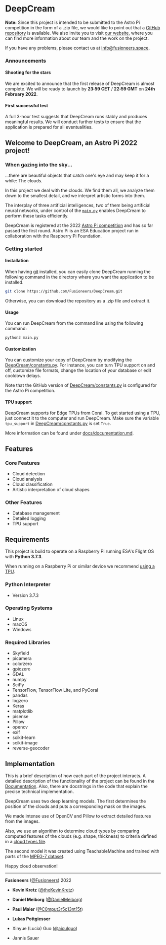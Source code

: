 # DeepCream

**Note:** Since this project is intended to be submitted to the Astro Pi competition in the form of a .zip file,
we would like to point out that a [GitHub repository](https://github.com/Fusioneers/DeepCream) is available.
We also invite you to visit [our website](https://www.deepcream.eu/), where you can find more information
about our team and the work on the project.

If you have any problems, please contact us at <info@fusioneers.space>.

### Announcements

#### Shooting for the stars

We are excited to announce that the first release of DeepCream is almost complete.
We will be ready to launch by **23:59 CET** / **22:59 GMT** on **24th February 2022**.

#### First successful test

A full 3-hour test suggests that DeepCream runs stably and produces meaningful results.
We will conduct further tests to ensure that the application is prepared for all eventualities. 

## Welcome to DeepCream, an Astro Pi 2022 project!

<!--
What makes your project stand out?
connecting multiple AIs
-->

### When gazing into the sky...
...there are beautiful objects that catch one's eye and may keep it for a while: The clouds.

In this project we deal with the clouds.
We find them all, we analyze them down to the smallest detail,
and we interpret artistic forms into them.

The interplay of three artificial intelligences, two of them being artificial neural networks,
under control of the [`main.py`](main.py) enables DeepCream to perform these tasks efficiently.

DeepCream is registered at the 2022 [Astro Pi competition](https://astro-pi.org/) and has so far passed the first round.
Astro Pi is an ESA Education project run in collaboration with the Raspberry Pi Foundation.

### Getting started

#### Installation

When having [git](https://git-scm.com/) installed, you can easily clone DeepCream running the following command in the
directory where you want the application to be installed.

```bash
git clone https://github.com/Fusioneers/DeepCream.git
```

Otherwise, you can download the repository as a .zip file and extract it.

#### Usage

You can run DeepCream from the command line using the following command:
```bash
python3 main.py
```

#### Customization
You can customize your copy of DeepCream by modifying the [DeepCream/constants.py](DeepCream/constants.py).
For instance, you can turn TPU support on and off, customize file formats,
change the location of your database or edit cooldown delays.

Note that the GitHub version
of [DeepCream/constants.py](DeepCream/constants.py) is configured for the Astro Pi competition.

#### TPU support
DeepCream supports for Edge TPUs from Coral.
To get started using a TPU, just connect it to the computer and run DeepCream.
Make sure the variable `tpu_support` in [DeepCream/constants.py](DeepCream/constants.py) is set `True`.

More information can be found under [docs/documentation.md](docs/documentation.md).

## Features

### Core Features

* Cloud detection
* Cloud analysis
* Cloud classification
* Artistic interpretation of cloud shapes

### Other Features

* Database management
* Detailed logging
* TPU support

## Requirements

This project is build to operate on a Raspberry Pi running ESA's Flight OS with **Python 3.7.3**.

When running on a Raspberry Pi or similar device we recommend [using a TPU](#tpu-support).

### Python Interpreter

* Version 3.7.3

### Operating Systems

* Linux
* macOS
* Windows

### Required Libraries

* Skyfield
* picamera
* colorzero
* gpiozero
* GDAL
* numpy
* SciPy
* TensorFlow, TensorFlow Lite, and PyCoral
* pandas
* logzero
* Keras
* matplotlib
* pisense
* Pillow
* opencv
* exif
* scikit-learn
* scikit-image
* reverse-geocoder

## Implementation

This is a brief description of how each part of the project interacts.
A detailed description of the functionality of the project can be found in
the [Documentation](docs/documentation.md).
Also, there are docstrings in the code that explain the precise technical implementation.

DeepCream uses two deep learning models. The first determines the position of the clouds and puts a corresponding mask
on the images.

We made intense use of OpenCV and Pillow to extract detailed features from the images.

Also, we use an algorithm to determine cloud types by comparing computed features of the clouds (e.g. shape, thickness)
to criteria defined in a [cloud types file](DeepCream/classification/cloud_types.py).

The second model it was created using TeachableMachine and trained with parts of
the [MPEG-7 dataset](https://en.wikipedia.org/wiki/MPEG-7).


<!--
Optional content:
## Known errors
## FAQ
## Copyright and licensing information
-->


Happy cloud observation!


---
**Fusioneers** ([@Fusioneers](https://github.com/Fusioneers)) 2022

* **Kevin Kretz** ([@theKevinKretz](https://github.com/theKevinKretz))
* **Daniel Meiborg** ([@DanielMeiborg](https://github.com/DanielMeiborg))
* **Paul Maier** ([@C0mput3r5c13nt15t](https://github.com/C0mput3r5c13nt15t))
* **Lukas Pottgiesser**

* Xinyue (Lucia) Guo ([@aiculguo](https://github.com/aiculguo))
* Jannis Sauer
